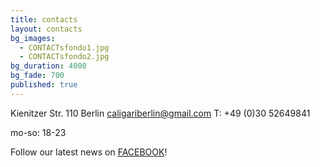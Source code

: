 ```yaml
---
title: contacts
layout: contacts
bg_images: 
  - CONTACTsfondo1.jpg
  - CONTACTsfondo2.jpg
bg_duration: 4000
bg_fade: 700
published: true
---
```



Kienitzer Str. 110
Berlin
caligariberlin@gmail.com
T: +49 (0)30 52649841
 
mo-so: 18-23

Follow our latest news on [FACEBOOK](http://facebook.com/caligariberlin)!
